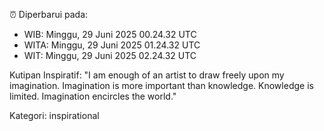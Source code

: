 ⏰ Diperbarui pada:
- WIB: Minggu, 29 Juni 2025 00.24.32 UTC
- WITA: Minggu, 29 Juni 2025 01.24.32 UTC
- WIT: Minggu, 29 Juni 2025 02.24.32 UTC

Kutipan Inspiratif:
"I am enough of an artist to draw freely upon my imagination. Imagination is more important than knowledge. Knowledge is limited. Imagination encircles the world."


Kategori: inspirational

